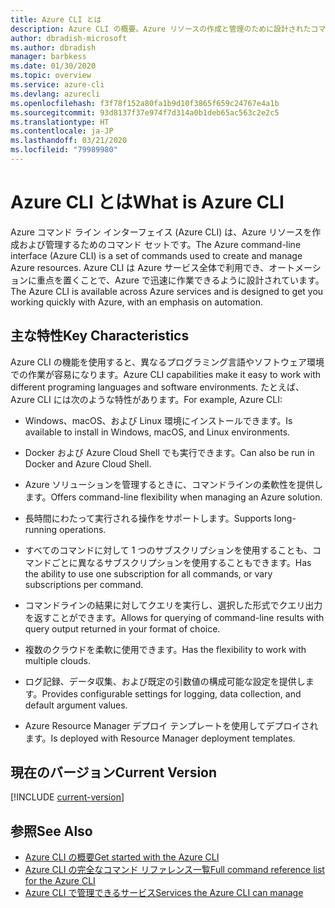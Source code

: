 ```yaml
---
title: Azure CLI とは
description: Azure CLI の概要。Azure リソースの作成と管理のために設計されたコマンド ライン インターフェイス ツールが Windows、macOS、および Linux 環境で利用可能になりました。
author: dbradish-microsoft
ms.author: dbradish
manager: barbkess
ms.date: 01/30/2020
ms.topic: overview
ms.service: azure-cli
ms.devlang: azurecli
ms.openlocfilehash: f3f78f152a80fa1b9d10f3865f659c24767e4a1b
ms.sourcegitcommit: 93d8137f37e974f7d314a0b1deb65ac563c2e2c5
ms.translationtype: HT
ms.contentlocale: ja-JP
ms.lasthandoff: 03/21/2020
ms.locfileid: "79989980"
---
```

# <a name="what-is-azure-cli"></a><span data-ttu-id="23d9b-103">Azure CLI とは</span><span class="sxs-lookup"><span data-stu-id="23d9b-103">What is Azure CLI</span></span>

<span data-ttu-id="23d9b-104">Azure コマンド ライン インターフェイス (Azure CLI) は、Azure リソースを作成および管理するためのコマンド セットです。</span><span class="sxs-lookup"><span data-stu-id="23d9b-104">The Azure command-line interface (Azure CLI) is a set of commands used to create and manage Azure resources.</span></span>  <span data-ttu-id="23d9b-105">Azure CLI は Azure サービス全体で利用でき、オートメーションに重点を置くことで、Azure で迅速に作業できるように設計されています。</span><span class="sxs-lookup"><span data-stu-id="23d9b-105">The Azure CLI is available across Azure services and is designed to get you working quickly with Azure, with an emphasis on automation.</span></span>

## <a name="key-characteristics"></a><span data-ttu-id="23d9b-106">主な特性</span><span class="sxs-lookup"><span data-stu-id="23d9b-106">Key Characteristics</span></span>

<span data-ttu-id="23d9b-107">Azure CLI の機能を使用すると、異なるプログラミング言語やソフトウェア環境での作業が容易になります。</span><span class="sxs-lookup"><span data-stu-id="23d9b-107">Azure CLI capabilities make it easy to work with different programing languages and software environments.</span></span>  <span data-ttu-id="23d9b-108">たとえば、Azure CLI には次のような特性があります。</span><span class="sxs-lookup"><span data-stu-id="23d9b-108">For example, Azure CLI:</span></span>

- <span data-ttu-id="23d9b-109">Windows、macOS、および Linux 環境にインストールできます。</span><span class="sxs-lookup"><span data-stu-id="23d9b-109">Is available to install in Windows, macOS, and Linux environments.</span></span>

- <span data-ttu-id="23d9b-110">Docker および Azure Cloud Shell でも実行できます。</span><span class="sxs-lookup"><span data-stu-id="23d9b-110">Can also be run in Docker and Azure Cloud Shell.</span></span>
- <span data-ttu-id="23d9b-111">Azure ソリューションを管理するときに、コマンドラインの柔軟性を提供します。</span><span class="sxs-lookup"><span data-stu-id="23d9b-111">Offers command-line flexibility when managing an Azure solution.</span></span>
- <span data-ttu-id="23d9b-112">長時間にわたって実行される操作をサポートします。</span><span class="sxs-lookup"><span data-stu-id="23d9b-112">Supports long-running operations.</span></span>
- <span data-ttu-id="23d9b-113">すべてのコマンドに対して 1 つのサブスクリプションを使用することも、コマンドごとに異なるサブスクリプションを使用することもできます。</span><span class="sxs-lookup"><span data-stu-id="23d9b-113">Has the ability to use one subscription for all commands, or vary subscriptions per command.</span></span>
- <span data-ttu-id="23d9b-114">コマンドラインの結果に対してクエリを実行し、選択した形式でクエリ出力を返すことができます。</span><span class="sxs-lookup"><span data-stu-id="23d9b-114">Allows for querying of command-line results with query output returned in your format of choice.</span></span>
- <span data-ttu-id="23d9b-115">複数のクラウドを柔軟に使用できます。</span><span class="sxs-lookup"><span data-stu-id="23d9b-115">Has the flexibility to work with multiple clouds.</span></span>
- <span data-ttu-id="23d9b-116">ログ記録、データ収集、および既定の引数値の構成可能な設定を提供します。</span><span class="sxs-lookup"><span data-stu-id="23d9b-116">Provides configurable settings for logging, data collection, and default argument values.</span></span>
- <span data-ttu-id="23d9b-117">Azure Resource Manager デプロイ テンプレートを使用してデプロイされます。</span><span class="sxs-lookup"><span data-stu-id="23d9b-117">Is deployed with Resource Manager deployment templates.</span></span>

## <a name="current-version"></a><span data-ttu-id="23d9b-118">現在のバージョン</span><span class="sxs-lookup"><span data-stu-id="23d9b-118">Current Version</span></span>

[!INCLUDE [current-version](includes/current-version.md)]

## <a name="see-also"></a><span data-ttu-id="23d9b-119">参照</span><span class="sxs-lookup"><span data-stu-id="23d9b-119">See Also</span></span>

- [<span data-ttu-id="23d9b-120">Azure CLI の概要</span><span class="sxs-lookup"><span data-stu-id="23d9b-120">Get started with the Azure CLI</span></span>](get-started-with-azure-cli.md)
- [<span data-ttu-id="23d9b-121">Azure CLI の完全なコマンド リファレンス一覧</span><span class="sxs-lookup"><span data-stu-id="23d9b-121">Full command reference list for the Azure CLI</span></span>](/cli/azure/reference-index)
- [<span data-ttu-id="23d9b-122">Azure CLI で管理できるサービス</span><span class="sxs-lookup"><span data-stu-id="23d9b-122">Services the Azure CLI can manage</span></span>](azure-services-the-azure-cli-can-manage.md)
